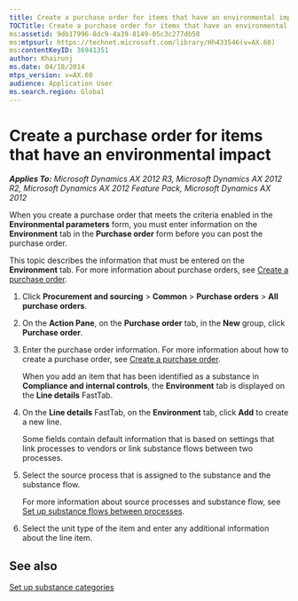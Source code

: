 ```yaml
---
title: Create a purchase order for items that have an environmental impact
TOCTitle: Create a purchase order for items that have an environmental impact
ms:assetid: 9db17996-8dc9-4a39-8149-05c3c277db58
ms:mtpsurl: https://technet.microsoft.com/library/Hh433546(v=AX.60)
ms:contentKeyID: 36941351
author: Khairunj
ms.date: 04/18/2014
mtps_version: v=AX.60
audience: Application User
ms.search.region: Global
---
```


# Create a purchase order for items that have an environmental impact 


_**Applies To:** Microsoft Dynamics AX 2012 R3, Microsoft Dynamics AX 2012 R2, Microsoft Dynamics AX 2012 Feature Pack, Microsoft Dynamics AX 2012_

When you create a purchase order that meets the criteria enabled in the **Environmental parameters** form, you must enter information on the **Environment** tab in the **Purchase order** form before you can post the purchase order.

This topic describes the information that must be entered on the **Environment** tab. For more information about purchase orders, see [Create a purchase order](create-a-purchase-order.md).

1.  Click **Procurement and sourcing** \> **Common** \> **Purchase orders** \> **All purchase orders**.

2.  On the **Action Pane**, on the **Purchase order** tab, in the **New** group, click **Purchase order**.

3.  Enter the purchase order information. For more information about how to create a purchase order, see [Create a purchase order](create-a-purchase-order.md).
    
    When you add an item that has been identified as a substance in **Compliance and internal controls**, the **Environment** tab is displayed on the **Line details** FastTab.

4.  On the **Line details** FastTab, on the **Environment** tab, click **Add** to create a new line.
    
    Some fields contain default information that is based on settings that link processes to vendors or link substance flows between two processes.

5.  Select the source process that is assigned to the substance and the substance flow.
    
    For more information about source processes and substance flow, see [Set up substance flows between processes](set-up-substance-flows-between-processes.md).

6.  Select the unit type of the item and enter any additional information about the line item.

## See also

[Set up substance categories](set-up-substance-categories.md)

  


